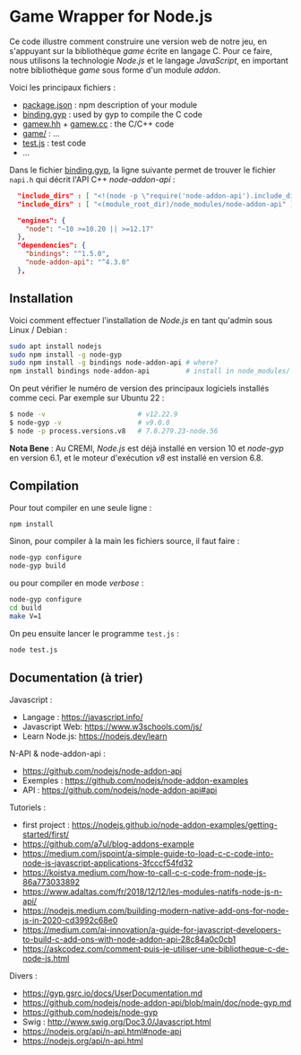 # Game Wrapper for Node.js

Ce code illustre comment construire une version web de notre jeu, en s'appuyant
sur la bibliothèque *game* écrite en langage C. Pour ce faire, nous utilisons la
technologie *Node.js* et le langage *JavaScript*, en important notre
bibliothèque *game* sous forme d'un module *addon*.

Voici les principaux fichiers :

* [package.json](package.json) : npm description of your module
* [binding.gyp](binding.gyp) : used by gyp to compile the C code
* [gamew.hh](gamew.hh) + [gamew.cc](gamew.cc) : the C/C++ code
* [game/](game/) : ...
* [test.js](test.js) : test code
* ...

Dans le fichier [binding.gyp](binding.gyp), la ligne suivante permet de trouver
le fichier `napi.h` qui décrit l'API C++ *node-addon-api* :

```json
  "include_dirs" : [ "<!(node -p \"require('node-addon-api').include_dir\")" ]
  "include_dirs" : [ "<(module_root_dir)/node_modules/node-addon-api" ] // local npm install
```

```json
  "engines": {
    "node": "~10 >=10.20 || >=12.17"
  },
  "dependencies": {
    "bindings": "^1.5.0",
    "node-addon-api": "^4.3.0"
  },

```

## Installation

Voici comment effectuer l'installation de *Node.js* en tant qu'admin sous Linux / Debian :

```bash
sudo apt install nodejs
sudo npm install -g node-gyp
sudo npm install -g bindings node-addon-api # where?
npm install bindings node-addon-api         # install in node_modules/
```

On peut vérifier le numéro de version des principaux logiciels installés comme
ceci. Par exemple sur Ubuntu 22 :

```bash
$ node -v                       # v12.22.9
$ node-gyp -v                   # v9.0.0
$ node -p process.versions.v8   # 7.8.279.23-node.56
```

**Nota Bene** : Au CREMI, *Node.js* est déjà installé en version 10 et
*node-gyp* en version 6.1, et le moteur d'exécution *v8* est installé en version
6.8.

## Compilation

Pour tout compiler en une seule ligne :

```bash
npm install
```

Sinon, pour compiler à la main les fichiers source, il faut faire :

```bash
node-gyp configure
node-gyp build
```

ou pour compiler en mode *verbose* :

```bash
node-gyp configure
cd build
make V=1
```

On peu ensuite lancer le programme `test.js` :

```bash
node test.js
```

## Documentation (à trier)

Javascript :

* Langage : <https://javascript.info/>
* Javascript Web: <https://www.w3schools.com/js/>
* Learn Node.js: <https://nodejs.dev/learn>

N-API & node-addon-api :

* <https://github.com/nodejs/node-addon-api>
* Exemples : <https://github.com/nodejs/node-addon-examples>
* API : <https://github.com/nodejs/node-addon-api#api>

Tutoriels :

* first project : <https://nodejs.github.io/node-addon-examples/getting-started/first/>
* <https://github.com/a7ul/blog-addons-example>
* <https://medium.com/jspoint/a-simple-guide-to-load-c-c-code-into-node-js-javascript-applications-3fcccf54fd32>
* <https://koistya.medium.com/how-to-call-c-c-code-from-node-js-86a773033892>
* <https://www.adaltas.com/fr/2018/12/12/les-modules-natifs-node-js-n-api/>
* <https://nodejs.medium.com/building-modern-native-add-ons-for-node-js-in-2020-cd3992c68e0>
* <https://medium.com/ai-innovation/a-guide-for-javascript-developers-to-build-c-add-ons-with-node-addon-api-28c84a0c0cb1>
* <https://askcodez.com/comment-puis-je-utiliser-une-bibliotheque-c-de-node-js.html>

Divers :

* <https://gyp.gsrc.io/docs/UserDocumentation.md>
* <https://github.com/nodejs/node-addon-api/blob/main/doc/node-gyp.md>
* <https://github.com/nodejs/node-gyp>
* Swig : <http://www.swig.org/Doc3.0/Javascript.html>
* <https://nodejs.org/api/n-api.html#node-api>
* <https://nodejs.org/api/n-api.html>

